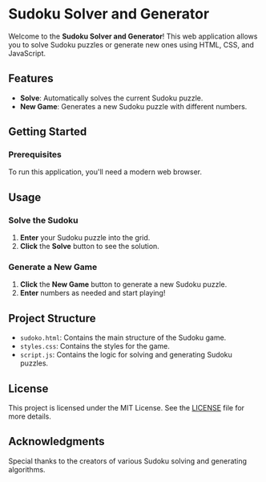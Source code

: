 # Sudoku Solver and Generator

Welcome to the **Sudoku Solver and Generator**! This web application allows you to solve Sudoku puzzles or generate new ones using HTML, CSS, and JavaScript.

## Features

- **Solve**: Automatically solves the current Sudoku puzzle.
- **New Game**: Generates a new Sudoku puzzle with different numbers.

## Getting Started

### Prerequisites

To run this application, you'll need a modern web browser.


## Usage

### Solve the Sudoku

1. **Enter** your Sudoku puzzle into the grid.
2. **Click** the **Solve** button to see the solution.

### Generate a New Game

1. **Click** the **New Game** button to generate a new Sudoku puzzle.
2. **Enter** numbers as needed and start playing!

## Project Structure

- `sudoko.html`: Contains the main structure of the Sudoku game.
- `styles.css`: Contains the styles for the game.
- `script.js`: Contains the logic for solving and generating Sudoku puzzles.





## License

This project is licensed under the MIT License. See the [LICENSE](LICENSE) file for more details.

## Acknowledgments

Special thanks to the creators of various Sudoku solving and generating algorithms.
